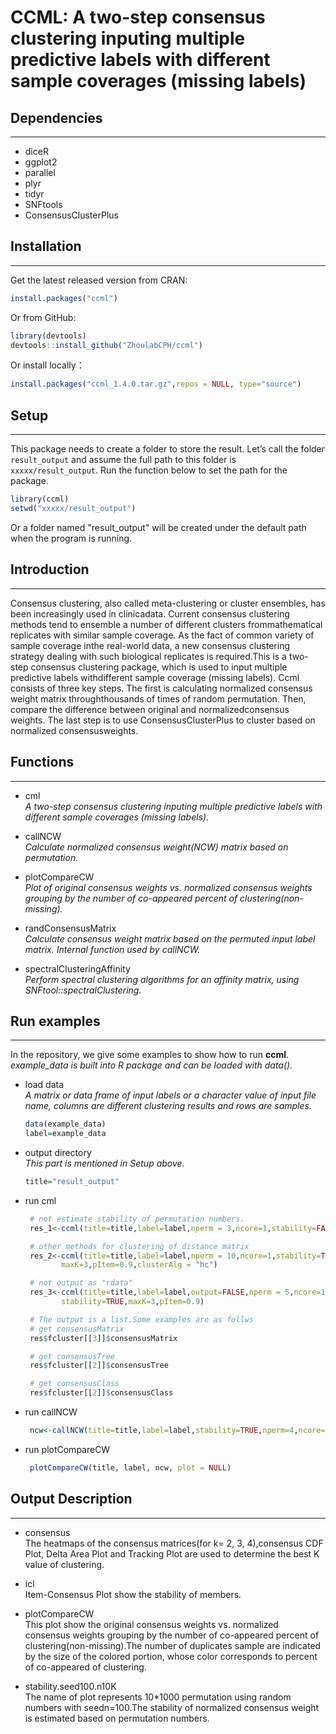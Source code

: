 # CCML: A two-step consensus clustering inputing multiple predictive labels with different sample coverages (missing labels)

## Dependencies
------------
* diceR
* ggplot2
* parallel
* plyr
* tidyr
* SNFtools
* ConsensusClusterPlus



## Installation
------------
Get the latest released version from CRAN:    
``` r
install.packages("ccml")
```
Or from GitHub:
``` r
library(devtools)
devtools::install_github("ZhoulabCPH/ccml")
```
Or install locally：
``` r
install.packages("ccml_1.4.0.tar.gz",repos = NULL, type="source")
```

## Setup
------------
This package needs to create a folder to store the result. Let’s call the folder
`result_output` and assume the full path to this folder is
`xxxxx/result_output`. Run the function below to set the path for the package.

``` r
library(ccml)
setwd("xxxxx/result_output")
```

Or a folder named "result_output" will be created under the default path when the program is running.



## Introduction
------------
Consensus clustering, also called meta-clustering or cluster ensembles, has been increasingly used in clinicadata. Current consensus clustering methods tend to ensemble a number of different clusters frommathematical replicates with similar sample coverage. As the fact of common variety of sample coverage inthe real-world data, a new consensus clustering strategy dealing with such biological replicates is required.This is a two-step consensus clustering package, which is used to input multiple predictive labels withdifferent sample coverage (missing labels).
Ccml consists of three key steps. The first is calculating normalized consensus weight matrix throughthousands of times of random permutation. Then, compare the difference between original and normalizedconsensus weights. The last step is to use ConsensusClusterPlus to cluster based on normalized consensusweights.



## Functions
------------
* cml     
*A two-step consensus clustering inputing multiple predictive labels with different sample coverages (missing labels).*

* callNCW  
*Calculate normalized consensus weight(NCW) matrix based on permutation.*


* plotCompareCW  
*Plot of original consensus weights vs. normalized consensus weights grouping by the number of co-appeared percent of clustering(non-missing).*


* randConsensusMatrix   
*Calculate consensus weight matrix based on the permuted input label matrix. Internal function used by callNCW.*


* spectralClusteringAffinity  
*Perform spectral clustering algorithms for an affinity matrix, using SNFtool::spectralClustering.*




## Run examples
------------
In the repository, we give some examples to show how to run **ccml**.
*example_data is built into R package and can be loaded with data().*

* load data   
*A matrix or data frame of input labels or a character value of input file name, columns are different clustering results and rows are samples.*
  ``` r
  data(example_data)
  label=example_data
  ```

* output directory      
*This part is mentioned in Setup above.*
  ``` r
  title="result_output"
  ```
  
* run cml
   ```r
    # not estimate stability of permutation numbers.
    res_1<-ccml(title=title,label=label,nperm = 3,ncore=1,stability=FALSE,maxK=5,pItem=0.8)

    # other methods for clustering of distance matrix
    res_2<-ccml(title=title,label=label,nperm = 10,ncore=1,stability=TRUE,
           maxK=3,pItem=0.9,clusterAlg = "hc")

    # not output as "rdata"
    res_3<-ccml(title=title,label=label,output=FALSE,nperm = 5,ncore=1,seedn=150,
           stability=TRUE,maxK=3,pItem=0.9)

    # The output is a list.Some examples are as follws
    # get consensusMatrix
    res$fcluster[[3]]$consensusMatrix

    # get consensusTree
    res$fcluster[[2]]$consensusTree

    # get consensusClass
    res$fcluster[[2]]$consensusClass

   ```

* run callNCW
   ```r
    ncw<-callNCW(title=title,label=label,stability=TRUE,nperm=4,ncore=1)
   ```
   
* run plotCompareCW
   ```r
    plotCompareCW(title, label, ncw, plot = NULL)
   ```
  

## Output Description
------------
* consensus     
  The heatmaps of the consensus matrices(for k= 2, 3, 4),consensus CDF Plot, Delta Area Plot and Tracking Plot are used to determine the best K value of clustering.
  
* icl  
  Item-Consensus Plot show the stability of members.   
  
* plotCompareCW   
  This plot show the original consensus weights vs. normalized consensus weights grouping by the number of co-appeared percent of clustering(non-missing).The number of duplicates sample are indicated by the size of the colored portion, whose color corresponds to percent of co-appeared of clustering.   

* stability.seed100.n10K   
  The name of plot represents 10*1000 permutation using random numbers with seedn=100.The stability of normalized consensus weight is estimated based on permutation numbers.
